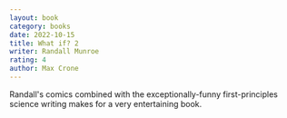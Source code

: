 ```yaml
---
layout: book
category: books
date: 2022-10-15
title: What if? 2
writer: Randall Munroe
rating: 4
author: Max Crone
---
```

Randall's comics combined with the exceptionally-funny first-principles science writing makes for a very entertaining book.

